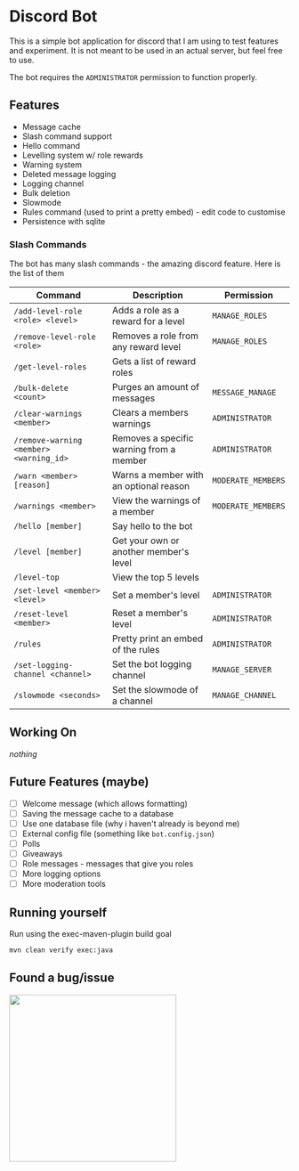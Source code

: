 # Discord Bot

This is a simple bot application for discord that I am using to test features and experiment.
It is not meant to be used in an actual server, but feel free to use.

The bot requires the `ADMINISTRATOR` permission to function properly.

## Features

- Message cache
- Slash command support
- Hello command
- Levelling system w/ role rewards
- Warning system
- Deleted message logging
- Logging channel
- Bulk deletion
- Slowmode
- Rules command (used to print a pretty embed) - edit code to customise
- Persistence with sqlite

### Slash Commands

The bot has many slash commands - the amazing discord feature. Here is the list of them

|Command|Description|Permission|
|------------|---|---|
|`/add-level-role <role> <level>`| Adds a role as a reward for a level | `MANAGE_ROLES` |
|`/remove-level-role <role>` | Removes a role from any reward level | `MANAGE_ROLES` |
|`/get-level-roles`| Gets a list of reward roles |  |
|`/bulk-delete <count>`| Purges an amount of messages | `MESSAGE_MANAGE` |
|`/clear-warnings <member>`| Clears a members warnings | `ADMINISTRATOR` |
|`/remove-warning <member> <warning_id>`| Removes a specific warning from a member | `ADMINISTRATOR` |
|`/warn <member> [reason]`| Warns a member with an optional reason | `MODERATE_MEMBERS` |
|`/warnings <member>`| View the warnings of a member | `MODERATE_MEMBERS` |
|`/hello [member]`| Say hello to the bot | |
|`/level [member]`| Get your own or another member's level | |
|`/level-top`| View the top 5 levels | |
|`/set-level <member> <level>`| Set a member's level | `ADMINISTRATOR` |
|`/reset-level <member>`| Reset a member's level | `ADMINISTRATOR` |
|`/rules`| Pretty print an embed of the rules | `ADMINISTRATOR` |
|`/set-logging-channel <channel>`| Set the bot logging channel | `MANAGE_SERVER` |
|`/slowmode <seconds>`| Set the slowmode of a channel | `MANAGE_CHANNEL` |

## Working On
*nothing*

## Future Features (maybe)

- [ ] Welcome message (which allows formatting)
- [ ] Saving the message cache to a database
- [ ] Use one database file (why i haven't already is beyond me)
- [ ] External config file (something like `bot.config.json`)
- [ ] Polls
- [ ] Giveaways
- [ ] Role messages - messages that give you roles
- [ ] More logging options
- [ ] More moderation tools

## Running yourself

Run using the exec-maven-plugin build goal

```bash
mvn clean verify exec:java
```

## Found a bug/issue

<img width="300" src="https://grayingout.repl.co/static/donttouchmygarbage.png" />
